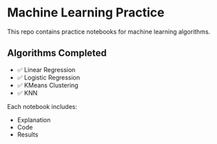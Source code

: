 # Machine Learning Practice

This repo contains practice notebooks for machine learning algorithms.

## Algorithms Completed
- ✅ Linear Regression
- ✅ Logistic Regression
- ✅ KMeans Clustering
- ✅ KNN

Each notebook includes:
- Explanation
- Code
- Results
